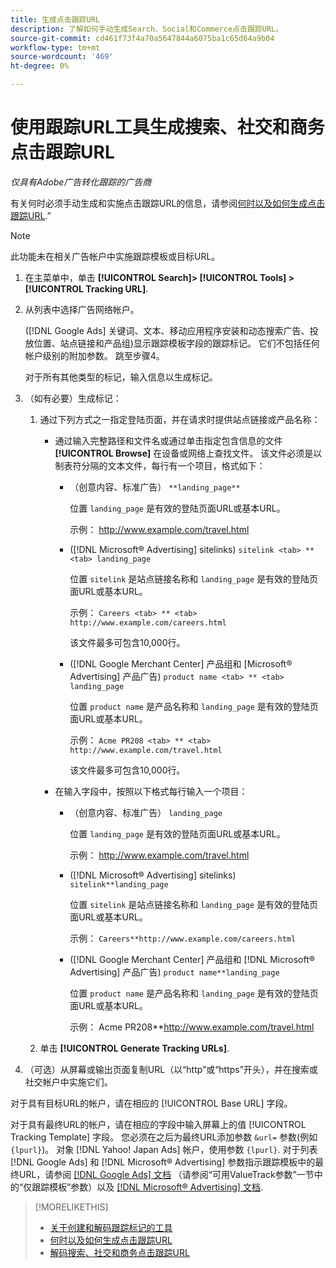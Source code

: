 ```yaml
---
title: 生成点击跟踪URL
description: 了解如何手动生成Search、Social和Commerce点击跟踪URL。
source-git-commit: cd461f73f4a70a5647844a6075ba1c65d64a9b04
workflow-type: tm+mt
source-wordcount: '469'
ht-degree: 0%

---
```


# 使用跟踪URL工具生成搜索、社交和商务点击跟踪URL

*仅具有Adobe广告转化跟踪的广告商*

有关何时必须手动生成和实施点击跟踪URL的信息，请参阅[何时以及如何生成点击跟踪URL](/help/search-social-commerce/tracking/click-tracking-ways-to-generate.md).”

>[!NOTE]
>
>此功能未在相关广告帐户中实施跟踪模板或目标URL。

1. 在主菜单中，单击 **[!UICONTROL Search]> [!UICONTROL Tools] >[!UICONTROL Tracking URL]**.

1. 从列表中选择广告网络帐户。

   ([!DNL Google Ads] 关键词、文本、移动应用程序安装和动态搜索广告、投放位置、站点链接和产品组)显示跟踪模板字段的跟踪标记。 它们不包括任何帐户级别的附加参数。 跳至步骤4。

   对于所有其他类型的标记，输入信息以生成标记。

1. （如有必要）生成标记：

   1. 通过下列方式之一指定登陆页面，并在请求时提供站点链接或产品名称：

      * 通过输入完整路径和文件名或通过单击指定包含信息的文件 **[!UICONTROL Browse]** 在设备或网络上查找文件。 该文件必须是以制表符分隔的文本文件，每行有一个项目，格式如下：

         * （创意内容、标准广告） `**landing_page**`

            位置 `landing_page` 是有效的登陆页面URL或基本URL。

            示例： http://www.example.com/travel.html

         * ([!DNL Microsoft® Advertising] sitelinks) `sitelink <tab> ** <tab> landing_page`

            位置 `sitelink` 是站点链接名称和 `landing_page` 是有效的登陆页面URL或基本URL。

            示例： `Careers <tab> ** <tab> http://www.example.com/careers.html`

            该文件最多可包含10,000行。

         * ([!DNL Google Merchant Center] 产品组和 [Microsoft® Advertising] 产品广告) `product name <tab> ** <tab> landing_page`

            位置 `product name` 是产品名称和 `landing_page` 是有效的登陆页面URL或基本URL。

            示例： `Acme PR208 <tab> ** <tab> http://www.example.com/travel.html`

            该文件最多可包含10,000行。
      * 在输入字段中，按照以下格式每行输入一个项目：

         * （创意内容、标准广告） `landing_page`

            位置 `landing_page` 是有效的登陆页面URL或基本URL。

            示例： http://www.example.com/travel.html

         * ([!DNL Microsoft® Advertising] sitelinks) `sitelink**landing_page`

            位置 `sitelink` 是站点链接名称和 `landing_page` 是有效的登陆页面URL或基本URL。

            示例： `Careers**http://www.example.com/careers.html`

         * ([!DNL Google Merchant Center] 产品组和 [!DNL Microsoft® Advertising] 产品广告) `product name**landing_page`

            位置 `product name` 是产品名称和 `landing_page` 是有效的登陆页面URL或基本URL。

            示例： Acme PR208**http://www.example.com/travel.html
   1. 单击 **[!UICONTROL Generate Tracking URLs]**.



1. （可选）从屏幕或输出页面复制URL（以“http”或“https”开头），并在搜索或社交帐户中实施它们。

对于具有目标URL的帐户，请在相应的 [!UICONTROL Base URL] 字段。

对于具有最终URL的帐户，请在相应的字段中输入屏幕上的值 [!UICONTROL Tracking Template] 字段。 您必须在之后为最终URL添加参数 `&url=` 参数(例如 `{lpurl}`)。 对象 [!DNL Yahoo! Japan Ads] 帐户，使用参数 `{lpurl}`. 对于列表 [!DNL Google Ads] 和 [!DNL Microsoft® Advertising] 参数指示跟踪模板中的最终URL，请参阅 [[!DNL Google Ads] 文档](https://support.google.com/google-ads/answer/6305348) （请参阅“可用ValueTrack参数”一节中的“仅跟踪模板”参数）以及 [[!DNL Microsoft® Advertising] 文档](https://help.ads.microsoft.com/#apex/3/en/56799/2).

>[!MORELIKETHIS]
>
>* [关于创建和解码跟踪标记的工具](tracking-tools-about.md)
>* [何时以及如何生成点击跟踪URL](/help/search-social-commerce/tracking/click-tracking-ways-to-generate.md)
>* [解码搜索、社交和商务点击跟踪URL](click-tracking-url-decode.md)

